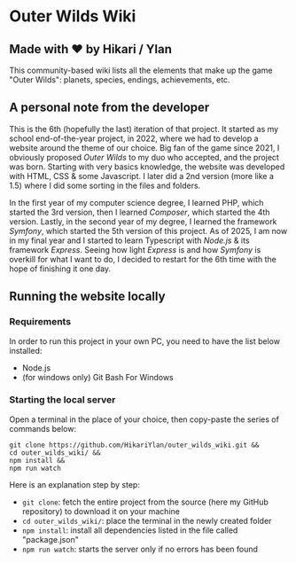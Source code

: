 # Outer Wilds Wiki
## Made with ❤️ by Hikari / Ylan

This community-based wiki lists all the elements that make up the 
game "Outer Wilds": 
planets, species, endings, achievements, etc.

## A personal note from the developer
This is the 6th (hopefully the last) iteration of that project.
It started as my school end-of-the-year project, in 2022, where we had to develop a website around the theme of our choice. 
Big fan of the game since 2021, I obviously proposed *Outer Wilds* to my duo who accepted, and the project was born.
Starting with very basics knowledge, the website was developed with HTML, CSS & some Javascript. 
I later did a 2nd version (more like a 1.5) where I did some sorting in the files and folders.

In the first year of my computer science degree, I learned PHP, which started the 3rd version, then I learned *Composer*, which started the 4th version.
Lastly, in the second year of my degree, I learned the framework *Symfony*, which started the 5th version of this project.
As of 2025, I am now in my final year and I started to learn Typescript with *Node.js* & its framework *Express*.
Seeing how light *Express* is and how *Symfony* is overkill for what I want to do, I decided to restart for the 6th time with the hope of finishing it one day.

## Running the website locally

### Requirements

In order to run this project in your own PC, you need to have the list below installed:

- Node.js
- (for windows only) Git Bash For Windows

### Starting the local server

Open a terminal in the place of your choice, then copy-paste the series of commands below:
```shell
git clone https://github.com/HikariYlan/outer_wilds_wiki.git &&
cd outer_wilds_wiki/ &&
npm install &&
npm run watch
```

Here is an explanation step by step:

- `git clone`: fetch the entire project from the source (here my GitHub repository) to download it on your machine
- `cd outer_wilds_wiki/`: place the terminal in the newly created folder
- `npm install`: install all dependencies listed in the file called "package.json"
- `npm run watch`: starts the server only if no errors has been found
